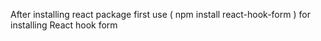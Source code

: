 After installing react package first use ( npm install react-hook-form ) for installing React hook form
